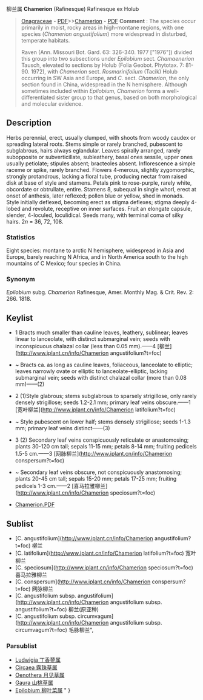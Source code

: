 柳兰属 **Chamerion** (Rafinesque) Rafinesque ex Holub

> [Onagraceae](http://www.iplant.cn/info/Onagraceae?t=foc) - [PDF](http://www.iplant.cn/foc/pdf/Onagraceae.pdf)>>[Chamerion](http://www.iplant.cn/info/Chamerion?t=foc) - [PDF](http://www.iplant.cn/foc/pdf/Chamerion.pdf)
> **Comment** : 
> The species occur primarily in moist, rocky areas in high-montane regions, with one species (*Chamerion angustifolium*) more widespread in disturbed, temperate habitats.
>
> Raven (Ann. Missouri Bot. Gard. 63: 326-340. 1977 [\"1976\"]) divided this group into two subsections under *Epilobium* sect. *Chamaenerion* Tausch, elevated to sections by Holub (Folia Geobot. Phytotax. 7: 81-90. 1972), with *Chamerion* sect. *Rosmarinifolium* (Tacik) Holub occurring in SW Asia and Europe, and *C.* sect. *Chamerion*, the only section found in China, widespread in the N hemisphere. Although sometimes included within *Epilobium*, *Chamerion* forms a well-differentiated sister group to that genus, based on both morphological and molecular evidence.

## Description

Herbs perennial, erect, usually clumped, with shoots from woody caudex or spreading lateral roots. Stems simple or rarely branched, pubescent to subglabrous, hairs always eglandular. Leaves spirally arranged, rarely subopposite or subverticillate, subleathery, basal ones sessile, upper ones usually petiolate; stipules absent; bracteoles absent. Inflorescence a simple raceme or spike, rarely branched. Flowers 4-merous, slightly zygomorphic, strongly protandrous, lacking a floral tube, producing nectar from raised disk at base of style and stamens. Petals pink to rose-purple, rarely white, obcordate or obtrullate, entire. Stamens 8, subequal in single whorl, erect at onset of anthesis, later reflexed; pollen blue or yellow, shed in monads. Style initially deflexed, becoming erect as stigma deflexes; stigma deeply 4-lobed and revolute, receptive on inner surfaces. Fruit an elongate capsule, slender, 4-loculed, loculidical. Seeds many, with terminal coma of silky hairs. 2*n* = 36, 72, 108.

### Statistics
Eight species: montane to arctic N hemisphere, widespread in Asia and Europe, barely reaching N Africa, and in North America south to the high mountains of C Mexico; four species in China.

### Synonym
*Epilobium* subg. *Chamerion* Rafinesque, Amer. Monthly Mag. & Crit. Rev. 2: 266. 1818.
## Keylist

* 1 Bracts much smaller than cauline leaves, leathery, sublinear; leaves linear to lanceolate, with distinct submarginal vein; seeds with inconspicuous chalazal collar (less than 0.05 mm).——4  [柳兰](http://www.iplant.cn/info/Chamerion angustifolium?t=foc)
* ~ Bracts ca. as long as cauline leaves, foliaceous, lanceolate to elliptic; leaves narrowly ovate or elliptic to lanceolate-elliptic, lacking submarginal vein; seeds with distinct chalazal collar (more than 0.08 mm)——(2)

* 2 (1)Style glabrous; stems subglabrous to sparsely strigillose, only rarely densely strigillose; seeds 1.2-2.1 mm; primary leaf veins obscure.——1  [宽叶柳兰](http://www.iplant.cn/info/Chamerion latifolium?t=foc)
* ~ Style pubescent on lower half; stems densely strigillose; seeds 1-1.3 mm; primary leaf veins distinct——(3)

* 3 (2) Secondary leaf veins conspicuously reticulate or anastomosing; plants 30-120 cm tall; sepals 11-15 mm; petals 8-14 mm; fruiting pedicels 1.5-5 cm.——3  [网脉柳兰](http://www.iplant.cn/info/Chamerion conspersum?t=foc)
* ~ Secondary leaf veins obscure, not conspicuously anastomosing; plants 20-45 cm tall; sepals 15-20 mm; petals 17-25 mm; fruiting pedicels 1-3 cm.——2  [喜马拉雅柳兰](http://www.iplant.cn/info/Chamerion speciosum?t=foc)
* [Chamerion.PDF](http://www.iplant.cn/foc/pdf/Chamerion.pdf)

## Sublist

* [C.  angustifolium](http://www.iplant.cn/info/Chamerion angustifolium?t=foc)
 柳兰
* [C.  latifolium](http://www.iplant.cn/info/Chamerion latifolium?t=foc)
 宽叶柳兰
* [C.  speciosum](http://www.iplant.cn/info/Chamerion speciosum?t=foc)
 喜马拉雅柳兰
* [C.  conspersum](http://www.iplant.cn/info/Chamerion conspersum?t=foc)
 网脉柳兰
* [C.  angustifolium subsp. angustifolium](http://www.iplant.cn/info/Chamerion angustifolium subsp. angustifolium?t=foc)
 柳兰(原亚种)
* [C.  angustifolium subsp. circumvagum](http://www.iplant.cn/info/Chamerion angustifolium subsp. circumvagum?t=foc) 毛脉柳兰",

### Parsublist

* [Ludwigia  丁香蓼属](http://www.iplant.cn/info/Ludwigia?t=foc)
* [Circaea  露珠草属](http://www.iplant.cn/info/Circaea?t=foc)
* [Oenothera  月见草属](http://www.iplant.cn/info/Oenothera?t=foc)
* [Gaura  山桃草属](http://www.iplant.cn/info/Gaura?t=foc)
* [Epilobium  柳叶菜属](http://www.iplant.cn/info/Epilobium?t=foc)
"
}